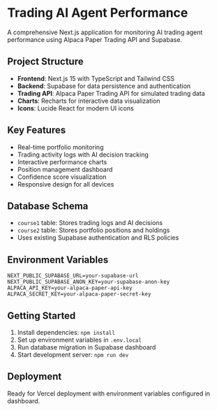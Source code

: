 # Trading AI Agent Performance

A comprehensive Next.js application for monitoring AI trading agent performance using Alpaca Paper Trading API and Supabase.

## Project Structure

- **Frontend**: Next.js 15 with TypeScript and Tailwind CSS
- **Backend**: Supabase for data persistence and authentication
- **Trading API**: Alpaca Paper Trading API for simulated trading data
- **Charts**: Recharts for interactive data visualization
- **Icons**: Lucide React for modern UI icons

## Key Features

- Real-time portfolio monitoring
- Trading activity logs with AI decision tracking
- Interactive performance charts
- Position management dashboard
- Confidence score visualization
- Responsive design for all devices

## Database Schema

- `course1` table: Stores trading logs and AI decisions
- `course2` table: Stores portfolio positions and holdings
- Uses existing Supabase authentication and RLS policies

## Environment Variables

```
NEXT_PUBLIC_SUPABASE_URL=your-supabase-url
NEXT_PUBLIC_SUPABASE_ANON_KEY=your-supabase-anon-key
ALPACA_API_KEY=your-alpaca-paper-api-key
ALPACA_SECRET_KEY=your-alpaca-paper-secret-key
```

## Getting Started

1. Install dependencies: `npm install`
2. Set up environment variables in `.env.local`
3. Run database migration in Supabase dashboard
4. Start development server: `npm run dev`

## Deployment

Ready for Vercel deployment with environment variables configured in dashboard.
